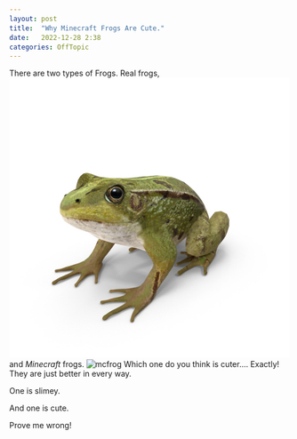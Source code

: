 ```yaml
---
layout: post
title:  "Why Minecraft Frogs Are Cute."
date:   2022-12-28 2:38
categories: OffTopic
---
```


There are two types of Frogs.
Real frogs,
![realfrog](/assets/frog-Va4lJ52-600.jpg)
and *Minecraft* frogs.
![mcfrog]({{"/assets/Cold_Frog_JE1_BE1.webp"}})
Which one do you think is cuter.... Exactly!
They are just better in every way.

One is slimey.

And one is cute.

Prove me wrong!

